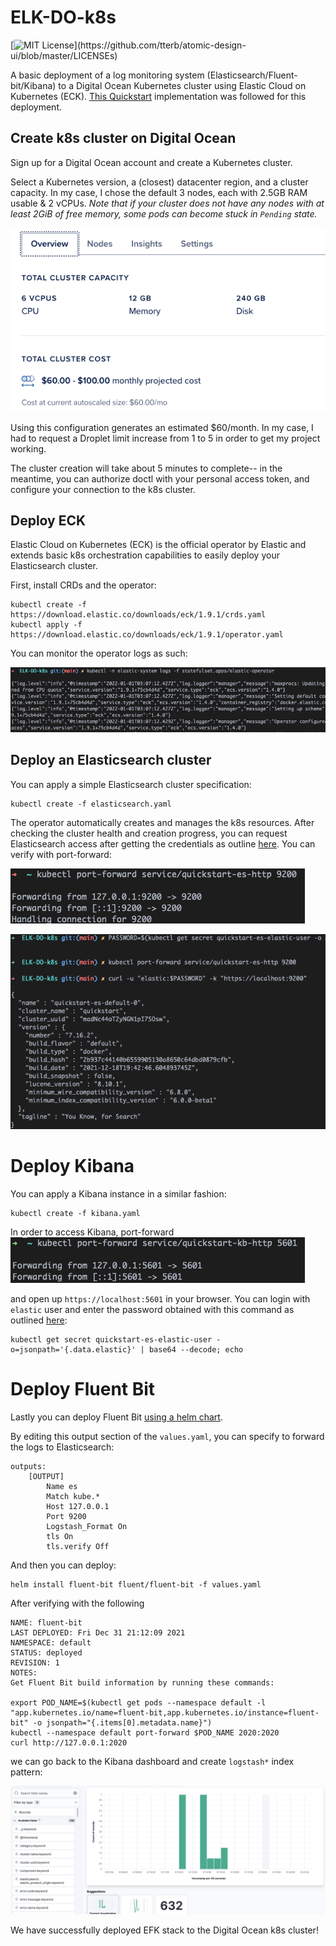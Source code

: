 # ELK-DO-k8s
[![MIT License](https://img.shields.io/apm/l/atomic-design-ui.svg?)](https://github.com/tterb/atomic-design-ui/blob/master/LICENSEs)

A basic deployment of a log monitoring system (Elasticsearch/Fluent-bit/Kibana) to a Digital Ocean Kubernetes cluster using Elastic Cloud on Kubernetes (ECK). [This Quickstart](https://www.elastic.co/guide/en/cloud-on-k8s/current/k8s-quickstart.html) implementation was followed for this deployment.

## Create k8s cluster on Digital Ocean

Sign up for a Digital Ocean account and create a Kubernetes cluster. 

Select a Kubernetes version, a (closest) datacenter region, and a cluster capacity. In my case, I chose the default 3 nodes, each with 2.5GB RAM usable & 2 vCPUs. *Note that if your cluster does not have any nodes with at least 2GiB of free memory, some pods can become stuck in `Pending` state.* 

![cluster_info.png](images/cluster_info.png)

Using this configuration generates an estimated $60/month. In my case, I had to request a Droplet limit increase from 1 to 5 in order to get my project working.

The cluster creation will take about 5 minutes to complete-- in the meantime, you can authorize doctl with your personal access token, and configure your connection to the k8s cluster.

## Deploy ECK

Elastic Cloud on Kubernetes (ECK) is the official operator by Elastic and extends basic k8s orchestration capabilities to easily deploy your Elasticsearch cluster.

First, install CRDs and the operator:

```
kubectl create -f https://download.elastic.co/downloads/eck/1.9.1/crds.yaml
kubectl apply -f https://download.elastic.co/downloads/eck/1.9.1/operator.yaml
```

You can monitor the operator logs as such:

![elastic_eck.png](images/elastic_eck.png)

## Deploy an Elasticsearch cluster

You can apply a simple Elasticsearch cluster specification:

```
kubectl create -f elasticsearch.yaml
```
The operator automatically creates and manages the k8s resources. After checking the cluster health and creation progress, you can request Elasticsearch access after getting the credentials as outline [here](https://www.elastic.co/guide/en/cloud-on-k8s/current/k8s-deploy-elasticsearch.html). You can verify with port-forward:

![elasticsearch_portforward.png](images/elasticsearch_portforward.png)

![elasticsearch.png](images/elasticsearch.png)

# Deploy Kibana

You can apply a Kibana instance in a similar fashion:

```
kubectl create -f kibana.yaml
```
In order to access Kibana, port-forward
![kibana_portforward.png](images/kibana_portforward.png)

and open up `https://localhost:5601` in your browser. You can login with `elastic` user and enter the password obtained with this command as outlined [here](https://www.elastic.co/guide/en/cloud-on-k8s/current/k8s-deploy-kibana.html):

```
kubectl get secret quickstart-es-elastic-user -o=jsonpath='{.data.elastic}' | base64 --decode; echo
```

# Deploy Fluent Bit

Lastly you can deploy Fluent Bit [using a helm chart](https://fluentbit.io/blog/2020/12/29/deploying-fluent-bit-k8s-5-minutes/). 

By editing this output section of the `values.yaml`, you can specify to forward the logs to Elasticsearch:

```
outputs:
    [OUTPUT]
        Name es
        Match kube.*
        Host 127.0.0.1
        Port 9200
        Logstash_Format On
        tls On
        tls.verify Off
```

And then you can deploy:

```
helm install fluent-bit fluent/fluent-bit -f values.yaml
```

After verifying with the following
```
NAME: fluent-bit
LAST DEPLOYED: Fri Dec 31 21:12:09 2021
NAMESPACE: default
STATUS: deployed
REVISION: 1
NOTES:
Get Fluent Bit build information by running these commands:

export POD_NAME=$(kubectl get pods --namespace default -l "app.kubernetes.io/name=fluent-bit,app.kubernetes.io/instance=fluent-bit" -o jsonpath="{.items[0].metadata.name}")
kubectl --namespace default port-forward $POD_NAME 2020:2020
curl http://127.0.0.1:2020
```
we can go back to the Kibana dashboard and create `logstash*` index pattern:

![kibana_chart.png](images/kibana_chart.png)

We have successfully deployed EFK stack to the Digital Ocean k8s cluster!